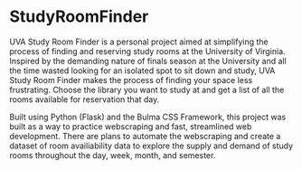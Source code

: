 # StudyRoomFinder

UVA Study Room Finder is a personal project aimed at simplifying the process of finding and reserving study rooms at the University of Virginia. Inspired by the demanding nature of finals season at the University and all the time wasted looking for an isolated spot to sit down and study, UVA Study Room Finder makes the process of finding your space less frustrating. Choose the library you want to study at and get a list of all the rooms available for reservation that day.

Built using Python (Flask) and the Bulma CSS Framework, this project was built as a way to practice webscraping and fast, streamlined web development. There are plans to automate the webscraping and create a dataset of room availiability data to explore the supply and demand of study rooms throughout the day, week, month, and semester.
